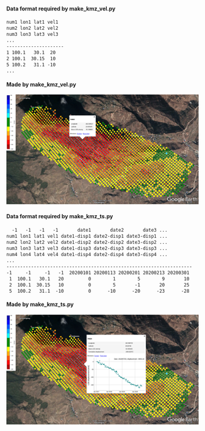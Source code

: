 #### Data format required by make_kmz_vel.py
```
num1 lon1 lat1 vel1
num2 lon2 lat2 vel2
num3 lon3 lat3 vel3
...
---------------------
1 100.1   30.1  20
2 100.1  30.15  10
5 100.2   31.1 -10
...
```

#### Made by make_kmz_vel.py

![velocity](./../Pictures/vel_cut.png)

#### Data format required by make_kmz_ts.py
```
  -1   -1   -1   -1       date1       date2       date3 ...
num1 lon1 lat1 vel1 date1-disp1 date2-disp1 date3-disp1 ...
num2 lon2 lat2 vel2 date1-disp2 date2-disp2 date3-disp2 ...
num3 lon3 lat3 vel3 date1-disp3 date2-disp3 date3-disp3 ...
num4 lon4 lat4 vel4 date1-disp4 date2-disp4 date3-disp4 ...
...
--------------------------------------------------------------------
-1     -1     -1   -1  20200101 20200113 20200201 20200213 20200301
 1  100.1   30.1   20         0        1        5        9       10
 2  100.1  30.15   10         0        5       -1       20       25
 5  100.2   31.1  -10         0      -10      -20      -23      -28
```

#### Made by make_kmz_ts.py

![velocity+timeseries](./../Pictures/ts_cut.png)